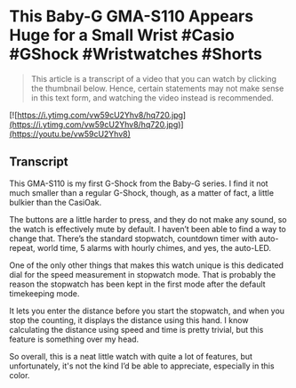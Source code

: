 # This Baby-G GMA-S110 Appears Huge for a Small Wrist #Casio #GShock #Wristwatches #Shorts

> This article is a transcript of a video that you can watch by clicking the thumbnail below. Hence, certain statements may not make sense in this text form, and watching the video instead is recommended.

[![https://i.ytimg.com/vw59cU2Yhv8/hq720.jpg](https://i.ytimg.com/vw59cU2Yhv8/hq720.jpg)](https://youtu.be/vw59cU2Yhv8)

## Transcript

This GMA-S110 is my first G-Shock from the Baby-G series. I find it not much smaller than a regular G-Shock, though, as a matter of fact, a little bulkier than the CasiOak.

The buttons are a little harder to press, and they do not make any sound, so the watch is effectively mute by default. I haven’t been able to find a way to change that. There’s the standard stopwatch, countdown timer with auto-repeat, world time, 5 alarms with hourly chimes, and yes, the auto-LED.

One of the only other things that makes this watch unique is this dedicated dial for the speed measurement in stopwatch mode. That is probably the reason the stopwatch has been kept in the first mode after the default timekeeping mode.

It lets you enter the distance before you start the stopwatch, and when you stop the counting, it displays the distance using this hand. I know calculating the distance using speed and time is pretty trivial, but this feature is something over my head.

So overall, this is a neat little watch with quite a lot of features, but unfortunately, it's not the kind I’d be able to appreciate, especially in this color.
